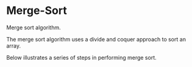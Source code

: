 # Merge-Sort

Merge sort algorithm.

The merge sort algorithm uses a divide and coquer approach to sort an array. 

Below illustrates a series of steps in performing merge sort. 


